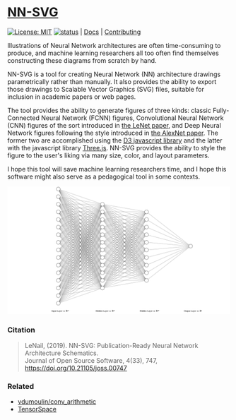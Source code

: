 # [NN-SVG](http://alexlenail.me/NN-SVG/)

[![License: MIT](https://img.shields.io/badge/License-MIT-yellow.svg)](https://opensource.org/licenses/MIT)
[![status](http://joss.theoj.org/papers/52b511ab107595a805107aa4ad70161d/status.svg)](http://joss.theoj.org/papers/52b511ab107595a805107aa4ad70161d)
| [Docs](https://github.com/zfrenchee/NN-SVG/wiki) | [Contributing](https://github.com/zfrenchee/NN-SVG/wiki/Contributing)

Illustrations of Neural Network architectures are often time-consuming to produce, and machine learning researchers all too often find themselves constructing these diagrams from scratch by hand.

NN-SVG is a tool for creating Neural Network (NN) architecture drawings parametrically rather than manually. It also provides the ability to export those drawings to Scalable Vector Graphics (SVG) files, suitable for inclusion in academic papers or web pages.

The tool provides the ability to generate figures of three kinds: classic Fully-Connected Neural Network (FCNN) figures, Convolutional Neural Network (CNN) figures of the sort introduced in [the LeNet paper](http://yann.lecun.com/exdb/publis/pdf/lecun-01a.pdf), and Deep Neural Network figures following the style introduced in [the AlexNet paper](http://papers.nips.cc/paper/4824-imagenet-classification-with-deep-convolutional-neural-networks.pdf). The former two are accomplished using the [D3 javascript library](https://d3js.org/) and the latter with the javascript library [Three.js](https://threejs.org/). NN-SVG provides the ability to style the figure to the user's liking via many size, color, and layout parameters.

I hope this tool will save machine learning researchers time, and I hope this software might also serve as a pedagogical tool in some contexts.

<img src="./example.svg">


### Citation

> LeNail, (2019). NN-SVG: Publication-Ready Neural Network Architecture Schematics. <br>
> Journal of Open Source Software, 4(33), 747, https://doi.org/10.21105/joss.00747

### Related

- [vdumoulin/conv_arithmetic](https://github.com/vdumoulin/conv_arithmetic)
- [TensorSpace](https://github.com/tensorspace-team/tensorspace)
